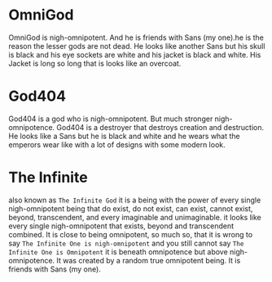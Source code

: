 # OmniGod
OmniGod is nigh-omnipotent. And he is friends with Sans (my one).he is the reason the lesser gods are not dead.
He looks like another Sans but his skull is black and his eye sockets are
white and his jacket is black and white.
His Jacket is long so long that is looks like an overcoat.

# God404
God404 is a god who is nigh-omnipotent. But much stronger nigh-omnipotence. God404 is a destroyer that destroys creation and
destruction. He looks like a Sans but he is black and white and he wears
what the emperors wear like with a lot of designs with some modern
look.

# The Infinite
also known as `The Infinite God` it is a being with the power of every single nigh-omnipotent being that do exist, do not exist, can exist,
cannot exist, beyond, transcendent, and every imaginable and
unimaginable. it looks like every single nigh-omnipotent that exists,
beyond and transcendent combined. It is close to being omnipotent, so
much so, that it is wrong to say `The Infinite One is nigh-omnipotent` and you still cannot say `The Infinite One is Omnipotent`
it is beneath omnipotence but above nigh-omnipotence. It was created by a random true omnipotent being. It is friends with Sans (my one).
